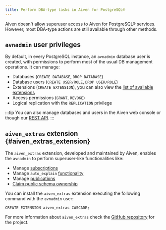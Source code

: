 ```yaml
---
title: Perform DBA-type tasks in Aiven for PostgreSQL®
---
```


Aiven doesn\'t allow superuser access to Aiven for PostgreSQL® services.
However, most DBA-type actions are still available through other
methods.

## `avnadmin` user privileges

By default, in every PostgreSQL instance, an `avnadmin` database user is
created, with permissions to perform most of the usual DB management
operations. It can manage:

-   Databases (`CREATE DATABASE`, `DROP DATABASE`)
-   Database users (`CREATE USER/ROLE`, `DROP USER/ROLE`)
-   Extensions (`CREATE EXTENSION`), you can also view the
    [list of available extensions](/docs/products/postgresql/reference/list-of-extensions)
-   Access permissions (`GRANT`, `REVOKE`)
-   Logical replication with the `REPLICATION` privilege

:::tip
You can also manage databases and users in the Aiven web console or
though our [REST API](/docs/tools/api).
:::

## `aiven_extras` extension {#aiven_extras_extension}

The `aiven_extras` extension, developed and maintained by Aiven, enables
the `avnadmin` to perform superuser-like functionalities like:

-   Manage
    [subscriptions](https://www.postgresql.org/docs/current/catalog-pg-subscription.html)
-   Manage `auto_explain`
    [functionality](https://www.postgresql.org/docs/current/auto-explain.html)
-   Manage
    [publications](https://www.postgresql.org/docs/current/sql-createpublication.html)
-   [Claim public schema ownership](/docs/products/postgresql/howto/claim-public-schema-ownership)

You can install the `aiven_extras` extension executing the following
command with the `avnadmin` user:

``` 
CREATE EXTENSION aiven_extras CASCADE;
```

For more information about `aiven_extras` check the [GitHub
repository](https://github.com/aiven/aiven-extras) for the project.
